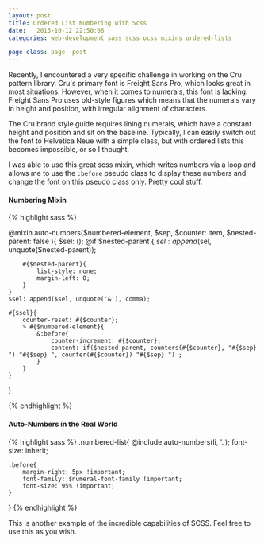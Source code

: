 ```yaml
---
layout: post
title: Ordered List Numbering with Scss
date:   2013-10-12 22:50:06
categories: web-development sass scss ocss mixins ordered-lists

page-class: page--post
---
```


Recently, I encountered a very specific challenge in working on the Cru pattern library. Cru's primary font is Freight Sans Pro, which looks great in most situations. However, when it comes to numerals, this font is lacking. Freight Sans Pro uses old-style figures which means that the numerals vary in height and position, with irregular alignment of characters. 

The Cru brand style guide requires lining numerals, which have a constant height and position and sit on the baseline. Typically, I can easily switch out the font to Helvetica Neue with a simple class, but with ordered lists this becomes impossible, or so I thought. 


I was able to use this great scss mixin, which writes numbers via a loop and allows me to use the `:before` pseudo class to display these numbers and change the font on this pseudo class only. Pretty cool stuff. 


<h4 class="post__sub-title">Numbering Mixin</h3>


{% highlight sass %}

@mixin auto-numbers($numbered-element, $sep, $counter: item, $nested-parent: false ){
    $sel: ();
    @if $nested-parent {
        $sel: append($sel, unquote($nested-parent));

        #{$nested-parent}{
            list-style: none;
            margin-left: 0;
        }
    }
    $sel: append($sel, unquote('&'), comma);

    #{$sel}{
        counter-reset: #{$counter};
        > #{$numbered-element}{
            &:before{
                counter-increment: #{$counter};
                content: if($nested-parent, counters(#{$counter}, "#{$sep} ") "#{$sep} ", counter(#{$counter}) "#{$sep} ") ;
            }
        }
    }
}

{% endhighlight %}


<h4 class="post__sub-title">Auto-Numbers in the Real World</h4>

{% highlight sass %}
.numbered-list{
    @include auto-numbers(li, '.');
    font-size: inherit;
	
	:before{
		margin-right: 5px !important;
		font-family: $numeral-font-family !important;
		font-size: 95% !important;
	}
	
}
{% endhighlight %}


This is another example of the incredible capabilities of SCSS. Feel free to use this as you wish.